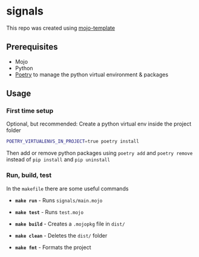 # signals

This repo was created using [mojo-template](https://github.com/sa-/mojo-template)

## Prerequisites

- Mojo
- Python
- [Poetry](https://python-poetry.org/docs/#installation) to manage the python virtual environment & packages

## Usage

### First time setup

Optional, but recommended: Create a python virtual env inside the project folder

```sh
POETRY_VIRTUALENVS_IN_PROJECT=true poetry install
```

Then add or remove python packages using `poetry add` and `poetry remove` instead of `pip install` and `pip uninstall`

### Run, build, test

In the `makefile` there are some useful commands
- **`make run`** - Runs `signals/main.mojo`

- **`make test`** - Runs `test.mojo`

- **`make build`** - Creates a `.mojopkg` file in `dist/`

- **`make clean`** - Deletes the `dist/` folder

- **`make fmt`** - Formats the project
